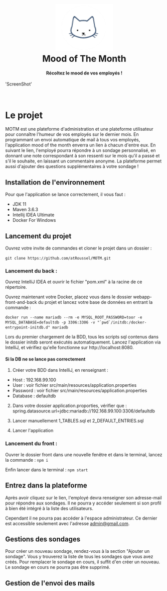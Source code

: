 
<h1 align="center">
  <br>
  <img src="https://github.com/atRoussel/MOTM/blob/main/webapp-front-and-back/front/src/assets/logo_mini.png" title="MOTM"height="150" />
  <br>
  Mood of The Month
  <br>
</h1>

<h4 align="center">Récoltez le mood de vos employés ! </h4>

'ScreenShot'
<br>
<br>
<br>


# Le projet

MOTM est une plateforme d'administration et une plateforme utilisateur pour connaître l'humeur de vos employés sur le dernier mois. En programmant un envoi automatique de mail à tous vos employés, l'application mood of the month enverra un lien à chacun d'entre eux. En suivant le lien, l'employé pourra répondre à un sondage personnalisé, en donnant une note correspondant à son ressenti sur le mois qu'il a passé et s'il le souhaite, en laissant un commentaire anonyme. La plateforme permet aussi d'ajouter des questions supplémentaires à votre sondage !


## Installation de l'environnement

Pour que l'application se lance correctement, il vous faut : 
- JDK 11 
- Maven 3.6.3
-  Intellij IDEA Ultimate
- Docker For Windows


## Lancement du projet

Ouvrez votre invite de commandes et cloner le projet dans un dossier : 

`git clone https://github.com/atRoussel/MOTM.git` 



### Lancement du back : 
Ouvrez IntelliJ IDEA et ouvrir le fichier "pom.xml" à la racine de ce répertoire.


Ouvrez maintenant votre Docker, placez vous dans le dossier webapp-front-and-back du projet et lancez votre base de données en entrant la commande : 
```
docker run --name mariadb --rm -e MYSQL_ROOT_PASSWORD=toor -e MYSQL_DATABASE=defaultdb -p 3306:3306 -v "`pwd`/initdb:/docker-entrypoint-initdb.d" mariadb
```


Lors du premier chargement de la BDD, tous les scripts sql contenus dans le dossier initdb seront exécutés automatiquement. Lancez l'application via IntelliJ, et vérifiez qu'elle fonctionne sur http://localhost:8080.

#### Si la DB ne se lance pas correctement 
1. Créer votre BDD dans IntelliJ, en renseignant : 
- Host : 192.168.99.100
- User : voir fichier src/main/resources/application.properties
- Password : voir fichier src/main/resources/application.properties
- Database : defaultdb

2. Dans votre dossier application.proporties, vérifier que : spring.datasource.url=jdbc:mariadb://192.168.99.100:3306/defaultdb

3. Lancer manuellement 1_TABLES.sql et 2_DEFAULT_ENTRIES.sql

4. Lancer l'application



### Lancement du front :

Ouvrer le dossier front dans une nouvelle fenêtre et dans le terminal, lancez la commande :
`npm i`

Enfin lancer dans le terminal : 
`npm start`


## Entrez dans la plateforme

Après avoir cliquez sur le lien, l'employé devra renseigner son adresse-mail pour répondre aux sondages. Il ne pourra y accéder seulement si son profil à bien été intégré à la liste des utilisateurs.

Cependant il ne pourra pas accéder à l'espace administrateur. Ce dernier est accessible seulement avec l'adresse admin@gmail.com. 


## Gestions des sondages

Pour créer un nouveau sondage, rendez-vous à la section "Ajouter un sondage". Vous y trouverez la liste de tous les sondages que vous avez créés. Pour remplacer le sondage en cours, il suffit d'en créer un nouveau. Le sondage en cours ne pourra pas être supprimé.

## Gestion de l'envoi des mails
